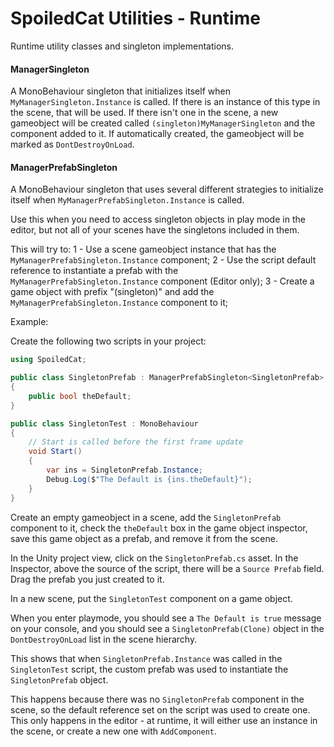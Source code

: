 # SpoiledCat Utilities - Runtime

Runtime utility classes and singleton implementations.

#### ManagerSingleton

A MonoBehaviour singleton that initializes itself when `MyManagerSingleton.Instance` is called. If there is an instance of this type in the scene,
that will be used. If there isn't one in the scene, a new gameobject will be created called `(singleton)MyManagerSingleton` and the component added to it.
If automatically created, the gameobject will be marked as `DontDestroyOnLoad`.

#### ManagerPrefabSingleton

A MonoBehaviour singleton that uses several different strategies to initialize itself when `MyManagerPrefabSingleton.Instance` is called.

Use this when you need to access singleton objects in play mode in the editor, but not all of your scenes have the singletons included in them.

This will try to:
1 - Use a scene gameobject instance that has the `MyManagerPrefabSingleton.Instance` component;
2 - Use the script default reference to instantiate a prefab with the `MyManagerPrefabSingleton.Instance` component (Editor only);
3 - Create a game object with prefix "(singleton)" and add the `MyManagerPrefabSingleton.Instance` component to it;

Example:

Create the following two scripts in your project:

```c#
using SpoiledCat;

public class SingletonPrefab : ManagerPrefabSingleton<SingletonPrefab>
{
	public bool theDefault;
}

```

```c#
public class SingletonTest : MonoBehaviour
{
	// Start is called before the first frame update
	void Start()
	{
		var ins = SingletonPrefab.Instance;
		Debug.Log($"The Default is {ins.theDefault}");
	}
}
```

Create an empty gameobject in a scene, add the `SingletonPrefab` component to it, check the `theDefault` box in the game object inspector, save this game object as a prefab, and remove it from the scene.

In the Unity project view, click on the `SingletonPrefab.cs` asset. In the Inspector, above the source of the script, there will be a `Source Prefab` field. Drag the prefab you just created to it.

In a new scene, put the `SingletonTest` component on a game object.

When you enter playmode, you should see a `The Default is true` message on your console, and you should see a `SingletonPrefab(Clone)` object in the `DontDestroyOnLoad` list in the scene hierarchy.

This shows that when `SingletonPrefab.Instance` was called in the `SingletonTest` script, the custom prefab was used to instantiate the `SingletonPrefab` object.

This happens because there was no `SingletonPrefab` component in the scene, so the default reference set on the script was used to create one. This only happens in the editor - at runtime, it will either use an instance in the scene, or create a new one with `AddComponent`.